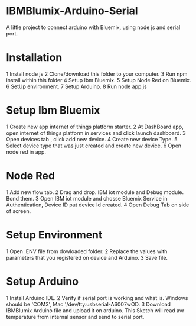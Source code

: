 # IBMBlumix-Arduino-Serial
A little project to connect arduino with Bluemix, using node js and serial port.

# Installation 
1 Install node js
2 Clone/download this folder to your computer.
3 Run npm install within this folder
4 Setup Ibm Bluemix.
5 Setup Node Red on Bluemix.
6 SetUp environment.
7 Setup Arduino.
8 Run node app.js

# Setup Ibm Bluemix
1 Create new app internet of things platform starter.
2 At DashBoard app, open internet of things platform in services and click launch dashboard.
3 Open devices tab , click add new device.
4 Create new device Type.
5 Select device type that was just created and create new device.
6 Open node red in app.

# Node Red
1 Add new flow tab.
2 Drag and drop. IBM iot module and Debug module. Bond them.
3 Open IBM iot module and chosse Bluemix Service in Authentication, Device ID put device Id created.
4 Open Debug Tab on side of screen.

# Setup Environment
1 Open .ENV file from dowloaded folder.
2 Replace the values with parameters that you registered on device and Arduino.
3 Save file.

# Setup Arduino
1 Install Arduino IDE.
2 Verify if serial port is working and what is. Windows should be 'COM3', Mac '/dev/tty.usbserial-A6007wOD.
3 Download IBMBlumix Arduino file and upload it on arduino.
This Sketch will read avr temperature from internal sensor and send to serial port.
